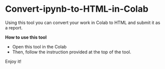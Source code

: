 # Convert-ipynb-to-HTML-in-Colab
Using this tool you can convert your work in Colab to HTML and submit it as a report.

**How to use this tool**
- Open this tool in the Colab
- Then, follow the instruction provided at the top of the tool.

Enjoy it!


